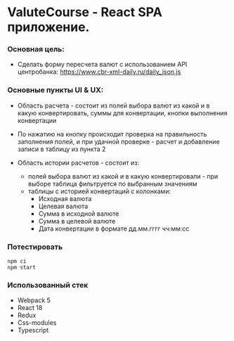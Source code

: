 # ValuteCourse - React SPA приложение.

### Основная цель: 
- Cделать форму пересчета валют с использованием API центробанка:
  https://www.cbr-xml-daily.ru/daily_json.js

### Основные пункты UI & UX:

- Область расчета - состоит из полей выбора валют из какой и в какую конвертировать, суммы для конвертации, кнопки выполнения конвертации

- По нажатию на кнопку происходит проверка на правильность заполнения полей, и при удачной проверке - расчет и добавление записи в таблицу из пункта 2

-  Область истории  расчетов - состоит из:
    - полей выбора валют из какой и в какую конвертировали - при выборе таблица фильтруется по выбранным значениям
    - таблицы с историей конвертаций с колонками:
        - Исходная валюта
        - Целевая валюта
        - Сумма в исходной валюте
        - Сумма в целевой валюте
        - Дата конвертации в формате дд.мм.гггг чч:мм:сс

### Потестировать

```
npm ci
npm start
```

### Использованный стек
- Webpack 5
- React 18
- Redux
- Css-modules
- Typescript
